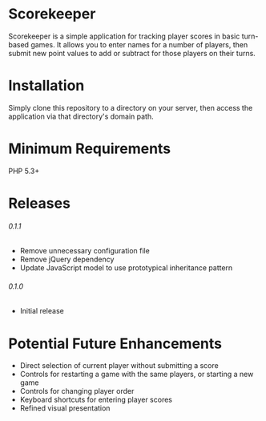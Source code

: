 Scorekeeper
===========
Scorekeeper is a simple application for tracking player scores in basic turn-based games. It allows you to enter 
names for a number of players, then submit new point values to add or subtract for those players on their turns.

Installation
============
Simply clone this repository to a directory on your server, then access the application via that directory's domain 
path.

Minimum Requirements
====================
PHP 5.3+

Releases
=======
###### 0.1.1
- Remove unnecessary configuration file
- Remove jQuery dependency
- Update JavaScript model to use prototypical inheritance pattern

###### 0.1.0
- Initial release

Potential Future Enhancements
=============================
- Direct selection of current player without submitting a score
- Controls for restarting a game with the same players, or starting a new game
- Controls for changing player order
- Keyboard shortcuts for entering player scores
- Refined visual presentation
